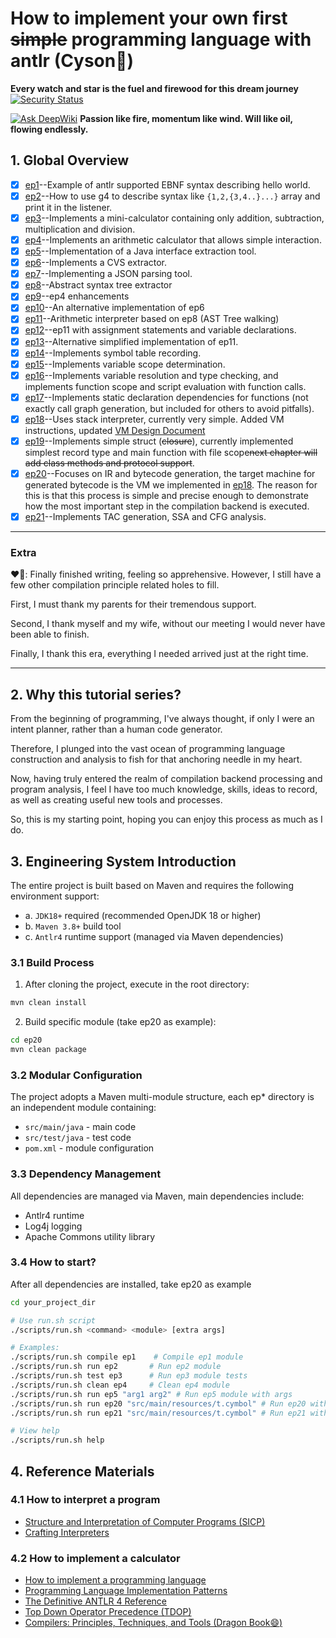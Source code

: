 # How to implement your own first ~~simple~~ programming language with antlr (Cyson:dog:)

**Every watch and star is the fuel and firewood for this dream journey**
[![Security Status](https://www.murphysec.com/platform3/v31/badge/1718907022023983104.svg)](https://www.murphysec.com/console/report/1718907021914931200/1718907022023983104)

[![Ask DeepWiki](https://deepwiki.com/badge.svg)](https://deepwiki.com/whtoo/How_to_implment_PL_in_Antlr4)
**Passion like fire, momentum like wind. Will like oil, flowing endlessly.**

## 1. Global Overview
- [x] [ep1](ep1)--Example of antlr supported EBNF syntax describing hello world.
- [x] [ep2](ep2)--How to use g4 to describe syntax like `{1,2,{3,4..}...}` array and print it in the listener.
- [x] [ep3](ep3)--Implements a mini-calculator containing only addition, subtraction, multiplication and division.
- [x] [ep4](ep4)--Implements an arithmetic calculator that allows simple interaction.
- [x] [ep5](ep5)--Implementation of a Java interface extraction tool.
- [x] [ep6](ep6)--Implements a CVS extractor.
- [x] [ep7](ep7)--Implementing a JSON parsing tool.
- [x] [ep8](ep8)--Abstract syntax tree extractor
- [x] [ep9](ep9)--ep4 enhancements
- [x] [ep10](ep10)--An alternative implementation of ep6
- [x] [ep11](ep11)--Arithmetic interpreter based on ep8 (AST Tree walking)
- [x] [ep12](ep12)--ep11 with assignment statements and variable declarations.
- [x] [ep13](ep13)--Alternative simplified implementation of ep11.
- [x] [ep14](ep14)--Implements symbol table recording.
- [x] [ep15](ep15)--Implements variable scope determination.
- [x] [ep16](ep16)--Implements variable resolution and type checking, and implements function scope and script evaluation with function calls.
- [x] [ep17](ep17)--Implements static declaration dependencies for functions (not exactly call graph generation, but included for others to avoid pitfalls).
- [x] [ep18](ep18)--Uses stack interpreter, currently very simple. Added VM instructions, updated [VM Design Document](src%2Forg%2Fteachfx%2Fantlr4%2Fep18%2FVM_Design.md)
- [x] [ep19](ep19)--Implements simple struct (~~closure~~), currently implemented simplest record type and main function with file scope~~next chapter will add class methods and protocol support~~.
- [x] [ep20](ep20)--Focuses on IR and bytecode generation, the target machine for generated bytecode is the VM we implemented in [ep18](ep18). The reason for this is that this process is simple and precise enough to demonstrate how the most important step in the compilation backend is executed.
- [x] [ep21](ep21)--Implements TAC generation, SSA and CFG analysis.

--------------------
### Extra
❤️👀: Finally finished writing, feeling so apprehensive. However, I still have a few other compilation principle related holes to fill.

First, I must thank my parents for their tremendous support.

Second, I thank myself and my wife, without our meeting I would never have been able to finish.

Finally, I thank this era, everything I needed arrived just at the right time.

--------------------

## 2. Why this tutorial series?

From the beginning of programming, I've always thought, if only I were an intent planner,
rather than a human code generator.

Therefore, I plunged into the vast ocean of programming language construction and analysis to fish
for that anchoring needle in my heart.

Now, having truly entered the realm of compilation backend processing and program analysis, I feel
I have too much knowledge, skills, ideas to record, as well as creating useful new tools and processes.

So, this is my starting point, hoping you can enjoy this process as much as I do.

## 3. Engineering System Introduction
The entire project is built based on Maven and requires the following environment support:
- a. `JDK18+` required (recommended OpenJDK 18 or higher)
- b. `Maven 3.8+` build tool
- c. `Antlr4` runtime support (managed via Maven dependencies)

### 3.1 Build Process
1. After cloning the project, execute in the root directory:
```bash
mvn clean install
```
2. Build specific module (take ep20 as example):
```bash
cd ep20
mvn clean package
```

### 3.2 Modular Configuration
The project adopts a Maven multi-module structure, each ep* directory is an independent module containing:
- `src/main/java` - main code
- `src/test/java` - test code
- `pom.xml` - module configuration

### 3.3 Dependency Management
All dependencies are managed via Maven, main dependencies include:
- Antlr4 runtime
- Log4j logging
- Apache Commons utility library

### 3.4 How to start?
After all dependencies are installed, take ep20 as example

```Bash
cd your_project_dir

# Use run.sh script
./scripts/run.sh <command> <module> [extra args]

# Examples:
./scripts/run.sh compile ep1    # Compile ep1 module
./scripts/run.sh run ep2       # Run ep2 module
./scripts/run.sh test ep3      # Run ep3 module tests
./scripts/run.sh clean ep4     # Clean ep4 module
./scripts/run.sh run ep5 "arg1 arg2" # Run ep5 module with args
./scripts/run.sh run ep20 "src/main/resources/t.cymbol" # Run ep20 with input file
./scripts/run.sh run ep21 "src/main/resources/t.cymbol" # Run ep21 with input file

# View help
./scripts/run.sh help
```

## 4. Reference Materials
### 4.1 How to interpret a program
- [Structure and Interpretation of Computer Programs (SICP)](https://www.zhihu.com/topic/19620884/hot)
- [Crafting Interpreters](http://www.craftinginterpreters.com/)
### 4.2 How to implement a calculator
- [How to implement a programming language](http://lisperator.net/pltut/)
- [Programming Language Implementation Patterns](https://www.zhihu.com/topic/20116185/hot)
- [The Definitive ANTLR 4 Reference](https://www.antlr.org/)
- [Top Down Operator Precedence (TDOP)](https://github.com/douglascrockford/TDOP)
- [Compilers: Principles, Techniques, and Tools (Dragon Book:smile:)](https://www.zhihu.com/question/21549783/answer/22749476)